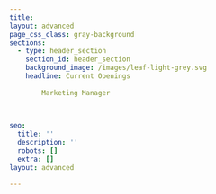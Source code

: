 ```yaml
---
title: 
layout: advanced
page_css_class: gray-background
sections:
  - type: header_section
    section_id: header_section
    background_image: /images/leaf-light-grey.svg
    headline: Current Openings
        
        Marketing Manager
      
  

seo:
  title: ''
  description: ''
  robots: []
  extra: []
layout: advanced

---
```

